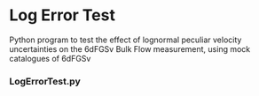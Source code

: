 # Log Error Test
Python program to test the effect of lognormal peculiar velocity uncertainties on the 6dFGSv Bulk Flow measurement, using mock catalogues of 6dFGSv

### LogErrorTest.py